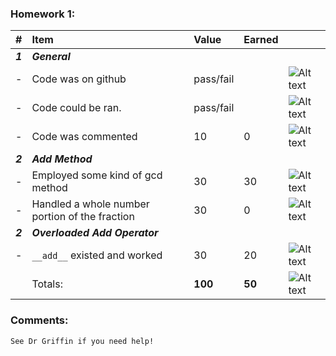 ### Homework 1:
| #       | Item                                                       | Value       | Earned   |                |
|:--------|:-----------------------------------------------------------|:------------|:---------|:---------------|
| ***1*** | ***General***                                              |             |          |                |
| -       | Code was on github                                         | pass/fail   |          | ![Alt text][1] |
| -       | Code could be ran.                                         | pass/fail   |          | ![Alt text][2] |
| -       | Code was commented                                         |    10       |    0    | ![Alt text][3] |
| ***2*** | ***Add Method***                                           |             |          |                |
| -       | Employed some kind of gcd method                           |    30       |    30    | ![Alt text][1] |
| -       | Handled a whole number portion of the fraction             |    30       |    0    | ![Alt text][2] |
| ***2*** | ***Overloaded Add Operator***                              |             |          |                |
| -       | `__add__` existed and worked                               |    30       |    20    | ![Alt text][3] |
|         | Totals:                                                    | **100**     |  **50** | ![Alt text][2] |

### Comments:
```
See Dr Griffin if you need help!
```

[1]: http://f.cl.ly/items/3E231i211n2E042B1U3K/right.png  "Correct"
[2]: http://f.cl.ly/items/2X473C1Q1F2x3S1E4231/wrong.gif  "Incorrect"
[3]: http://f.cl.ly/items/1A0d2Q1J1N1u0C3g0C1s/null.gif  "Errors"